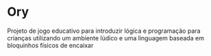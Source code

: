 # Ory
Projeto de jogo educativo para introduzir lógica e programação para crianças utilizando um ambiente lúdico e uma linguagem baseada em bloquinhos físicos de encaixar
